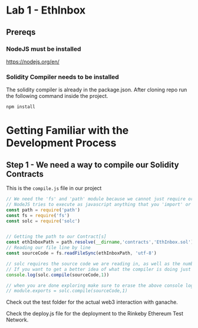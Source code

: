 # Lab 1 - EthInbox

## Prereqs

### NodeJS must be installed

https://nodejs.org/en/

### Solidity Compiler needs to be installed

The solidity compiler is already in the package.json. After cloning repo run the following command inside the project.
``` bash
npm install
```

# Getting Familiar with the Development Process

## Step 1 - We need a way to compile our Solidity Contracts

This is the `compile.js` file in our project
``` javascript
// We need the 'fs' and 'path' module because we cannot just require or import a '.sol' file.
// NodeJS tries to execute as javascript anything that you 'import' or 'require'
const path = require('path')
const fs = require('fs')
const solc = require('solc')


// Getting the path to our Contract[s]
const ethInboxPath = path.resolve(__dirname,'contracts','EthInbox.sol')
// Reading our file line by line
const sourceCode = fs.readFileSync(ethInboxPath, 'utf-8')

// solc requires the source code we are reading in, as well as the number of contracts we are trying to compile
// If you want to get a better idea of what the compiler is doing just wrap the below statement in a 'console.log()'
console.log(solc.compile(sourceCode,1))

// when you are done exploring make sure to erase the above console log and replace it with the below code
// module.exports = solc.compile(sourceCode,1)

```
Check out the test folder for the actual web3 interaction with ganache.

Check the deploy.js file for the deployment to the Rinkeby Ethereum Test Network.






